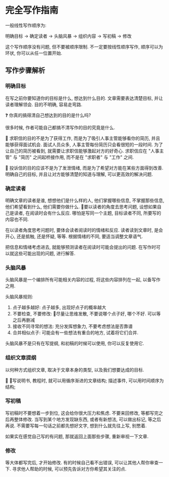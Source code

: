 # 完全写作指南

一般线性写作顺序为:

明确目标 -> 确定读者 -> 头脑风暴 -> 组织内容 -> 写初稿 -> 修改

这个写作顺序没有问题, 但不要被顺序限制.  不一定要按线性顺序写作, 顺序可以为环状, 你可以从任一位置开始.

## 写作步骤解析

### 明确目标

在写之前你要知道你的目标是什么, 想达到什么目的.  文章需要表达清楚目标, 并让读者理解领会.  目的不明确, 容易走弯路.

❓ 你真的搞得清自己想达到的目的是什么吗?

很多时候, 作者可能自己都搞不清写作的目的究竟是什么.

🌰 求职信的目的不是为了获得工作, 而是为了吸引人事主管能够看你的简历, 并且能够获得面试机会.  面试人员众多, 人事主管每份简历只会看很短的一段时间.  为了让自己的简历被看到, 就需要让求职信能够激起对方的好奇心.  求职信应在 "人事主管" 与 "简历" 之间起桥接作用, 而不是在 "求职者" 与 "工作" 之间.

🌰 投诉信的目的应该不是为了发泄情绪, 而是为了希望对方能在某些方面得到改善.  明确自己的目标, 并且让对方能够清楚的知道与理解, 可以更高效的解决问题.

### 确定读者

明确文章的读者是谁, 想想他们是什么样的人, 他们掌握哪些信息, 不掌握那些信息, 他们希望看到什么, 他们需要你做什么.  要以读者的角度去思考问题, 设想如果自己是读者, 在阅读时会有什么反应.  哪怕是写同一个主题, 目标读者不同, 所要写的内容也不同.  

在以读者角度思考问题时, 要体会读者阅读时的情绪和反应.  读者读到文章时, 是会开心, 还是抵触, 还是怀疑, 等等.  根据情绪的不同, 要适当调整文章语气.

把信息和情绪考虑进去, 就能够预测读者在阅读时可能会提出的问题.  在写作时可以就这些可能出现的问题, 进行解答.

### 头脑风暴

头脑风暴是一个编排所有可能相关内容的过程, 将这些内容排列在一起, 以备写作之用.  

头脑风暴规则: 

1. 点子越多越好: 点子越多, 出现好点子的概率越大
2. 不要检查, 不要修改: 尽量让思维发散, 不要说哪个点子好, 哪个不好.  可以等之后再删减
3. 接收不同寻常的想法: 充分发挥想象力, 不要考虑想法是否靠谱
4. 合并相似点子: 可能会有一些想法有重合的地方, 试着将它们合并.

头脑风暴不是只有在写提纲, 和初稿的时候可以使用, 你可以反复使用它.

### 组织文章提纲

以何种方式组织文章, 取决于文章本身的类型, 以及我们想要达成的目标.

🌰 写说明书, 教程时, 就可以用循序渐进的文章结构; 描述事件, 可以用时间顺序为结构; 

### 写初稿

写初稿时不要想着一步到位, 这会给你很大压力和焦虑.  不要来回修改, 等都写完之后再整体修改.  当写到某个地方发现缺东西, 或者有新想法, 可以做出标记, 等之后再说.  不需要写每一句话之前都先想好文字, 想到什么就先往上写, 别憋着.

如果实在感觉自己写的有问题, 那就返回上面那些步骤, 重新审视一下文章.

### 修改

等大体都写完后, 才开始修改.  有的时候自己看不出错误, 可以让其他人帮你审查一下.  寻求他人帮助的时候, 可以预先告诉对方你希望其关注的点.